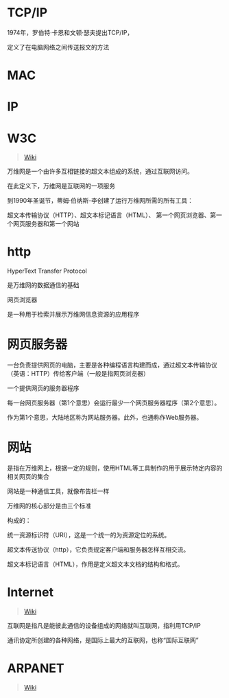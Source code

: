 # TCP/IP

1974年，罗伯特·卡恩和文顿·瑟夫提出TCP/IP，

定义了在电脑网络之间传送报文的方法

# MAC

# IP

# W3C

> [Wiki]([https://zh.wikipedia.org/zh/%E4%B8%87%E7%BB%B4%E7%BD%91](https://zh.wikipedia.org/zh/万维网))

万维网是一个由许多互相链接的超文本组成的系统，通过互联网访问。

在此定义下，万维网是互联网的一项服务

到1990年圣诞节，蒂姆·伯纳斯-李创建了运行万维网所需的所有工具：

超文本传输协议（HTTP）、超文本标记语言（HTML）、
第一个网页浏览器、第一个网页服务器和第一个网站

# http

HyperText Transfer Protocol 

是万维网的数据通信的基础

网页浏览器

是一种用于检索并展示万维网信息资源的应用程序

# 网页服务器

一台负责提供网页的电脑，主要是各种编程语言构建而成，通过超文本传输协议（英语：HTTP）传给客户端（一般是指网页浏览器）

一个提供网页的服务器程序

每一台网页服务器（第1个意思）会运行最少一个网页服务器程序（第2个意思）。

作为第1个意思，大陆地区称为网站服务器。此外，也通称作Web服务器。

# 网站

是指在万维网上，根据一定的规则，使用HTML等工具制作的用于展示特定内容的相关网页的集合

网站是一种通信工具，就像布告栏一样

万维网的核心部分是由三个标准

构成的：

统一资源标识符（URI），这是一个统一的为资源定位的系统。

超文本传送协议（http），它负责规定客户端和服务器怎样互相交流。

超文本标记语言（HTML），作用是定义超文本文档的结构和格式。

# Internet

> [Wiki]([https://zh.wikipedia.org/wiki/%E4%BA%92%E8%81%94%E7%BD%91](https://zh.wikipedia.org/wiki/互联网))

互联网是指凡是能彼此通信的设备组成的网络就叫互联网，指利用TCP/IP

通讯协定所创建的各种网络，是国际上最大的互联网，也称“国际互联网”

# ARPANET

> [Wiki](https://zh.wikipedia.org/wiki/ARPANET)


